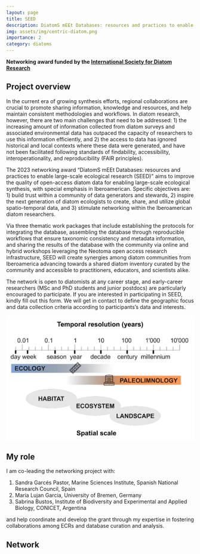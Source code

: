 ```yaml
---
layout: page
title: SEED
description: DiatomS mEEt Databases: resources and practices to enable large-scale ecological research (SEED)
img: assets/img/centric-diatom.png
importance: 2
category: diatoms
---
```


**Networking award funded by the [International Society for Diatom Research](www.isdr.org)**

## Project overview
In the current era of growing synthesis efforts, regional collaborations are crucial to promote sharing information, knowledge and resources, and help maintain consistent methodologies and workflows. In diatom research, however, there are two main challenges that need to be addressed: 1) the increasing amount of information collected from diatom surveys and associated environmental data has outpaced the capacity of researchers to use this information efficiently, and 2) the access to data has ignored historical and local contexts where these data were generated, and have not been facilitated following standards of findability, accessibility, interoperationality, and reproducibility (FAIR principles).

The 2023 networking award “DiatomS mEEt Databases: resources and practices to enable large-scale ecological research (SEED)" aims to improve the quality of open-access diatom data for enabling large-scale ecological synthesis, with special emphasis in Iberoamerican. Specific objectives are: 1) build trust within a community of data generators and stewards, 2) inspire the next generation of diatom ecologists to create, share, and utilize global spatio-temporal data, and 3) stimulate networking within the Iberoamerican diatom researchers.

Via three thematic work packages that include establishing the protocols for integrating the database, assembling the database through reproducible workflows that ensure taxonomic consistency and metadata information, and sharing the results of the database with the community via online and hybrid workshops leveraging the Neotoma open access research infrastructure, SEED will create synergies among diatom communities from Iberoamerica advancing towards a shared diatom inventory curated by the community and accessible to practitioners, educators, and scientists alike.

The network is open to diatomists at any career stage, and early-career researchers (MSc and PhD students and junior postdocs) are particularly encouraged to participate. If you are interested in participating in SEED, kindly fill out this form. We will get in contact to define the geographic focus and data collection criteria according to participants’s data and interests.

<img title="SEED" alt="Alt text" src="assets/img/SeeD_image.png">


## My role
I am co-leading the networking project with: 
1. Sandra Garcés Pastor, Marine Sciences Institute, Spanish National Research Council, Spain 
2. Maria Lujan Garcia, University of Bremen, Germany 
3. Sabrina Bustos, Institute of Biodiversity and Experimental and Applied Biology, CONICET, Argentina

and help coordinate and develop the grant through my expertise in fostering collaborations among ECRs and database curation and analysis.

## Network

